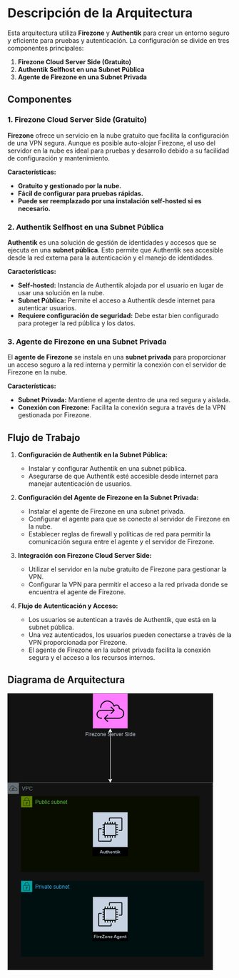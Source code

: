 # Descripción de la Arquitectura

Esta arquitectura utiliza **Firezone** y **Authentik** para crear un entorno seguro y eficiente para pruebas y autenticación. La configuración se divide en tres componentes principales:

1. **Firezone Cloud Server Side (Gratuito)**
2. **Authentik Selfhost en una Subnet Pública**
3. **Agente de Firezone en una Subnet Privada**

## Componentes

### 1. Firezone Cloud Server Side (Gratuito)
**Firezone** ofrece un servicio en la nube gratuito que facilita la configuración de una VPN segura. Aunque es posible auto-alojar Firezone, el uso del servidor en la nube es ideal para pruebas y desarrollo debido a su facilidad de configuración y mantenimiento.

**Características:**
- **Gratuito y gestionado por la nube.**
- **Fácil de configurar para pruebas rápidas.**
- **Puede ser reemplazado por una instalación self-hosted si es necesario.**

### 2. Authentik Selfhost en una Subnet Pública
**Authentik** es una solución de gestión de identidades y accesos que se ejecuta en una **subnet pública**. Esto permite que Authentik sea accesible desde la red externa para la autenticación y el manejo de identidades.

**Características:**
- **Self-hosted:** Instancia de Authentik alojada por el usuario en lugar de usar una solución en la nube.
- **Subnet Pública:** Permite el acceso a Authentik desde internet para autenticar usuarios.
- **Requiere configuración de seguridad:** Debe estar bien configurado para proteger la red pública y los datos.

### 3. Agente de Firezone en una Subnet Privada
El **agente de Firezone** se instala en una **subnet privada** para proporcionar un acceso seguro a la red interna y permitir la conexión con el servidor de Firezone en la nube.

**Características:**
- **Subnet Privada:** Mantiene el agente dentro de una red segura y aislada.
- **Conexión con Firezone:** Facilita la conexión segura a través de la VPN gestionada por Firezone.

## Flujo de Trabajo

1. **Configuración de Authentik en la Subnet Pública:**
   - Instalar y configurar Authentik en una subnet pública.
   - Asegurarse de que Authentik esté accesible desde internet para manejar autenticación de usuarios.

2. **Configuración del Agente de Firezone en la Subnet Privada:**
   - Instalar el agente de Firezone en una subnet privada.
   - Configurar el agente para que se conecte al servidor de Firezone en la nube.
   - Establecer reglas de firewall y políticas de red para permitir la comunicación segura entre el agente y el servidor de Firezone.

3. **Integración con Firezone Cloud Server Side:**
   - Utilizar el servidor en la nube gratuito de Firezone para gestionar la VPN.
   - Configurar la VPN para permitir el acceso a la red privada donde se encuentra el agente de Firezone.

4. **Flujo de Autenticación y Acceso:**
   - Los usuarios se autentican a través de Authentik, que está en la subnet pública.
   - Una vez autenticados, los usuarios pueden conectarse a través de la VPN proporcionada por Firezone.
   - El agente de Firezone en la subnet privada facilita la conexión segura y el acceso a los recursos internos.

## Diagrama de Arquitectura

![Descripción de la imagen](doc/images/image3.png)